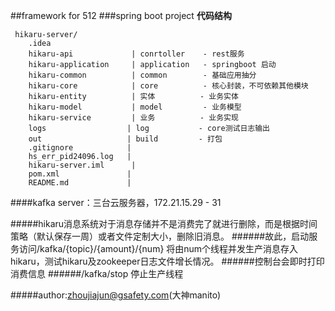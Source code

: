 ##framework for 512
###spring boot project
**代码结构**
```
 hikaru-server/
    .idea
    hikaru-api             | conrtoller    - rest服务
    hikaru-application     | application   - springboot 启动
    hikaru-common          | common        - 基础应用抽分
    hikaru-core            | core          - 核心封装，不可依赖其他模块
    hikaru-entity          | 实体          - 业务实体
    hikaru-model           | model         - 业务模型
    hikaru-service         | 业务          - 业务实现
    logs                  | log           - core测试日志输出
    out                   | build         - 打包
    .gitignore            |
    hs_err_pid24096.log   |
    hikaru-server.iml      |
    pom.xml               |
    README.md             |
```


####kafka server：三台云服务器，172.21.15.29 - 31
 
#####hikaru消息系统对于消息存储并不是消费完了就进行删除，而是根据时间策略（默认保存一周）或者文件定制大小，删除旧消息。
######故此，启动服务访问/kafka/{topic}/{amount}/{num} 将由num个线程并发生产消息存入hikaru，测试hikaru及zookeeper日志文件增长情况。
######控制台会即时打印消费信息 
######/kafka/stop 停止生产线程



















#####author:zhoujiajun@gsafety.com(大神manito)

